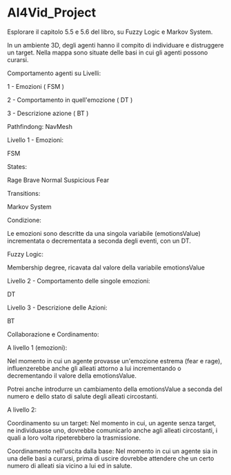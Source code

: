 # AI4Vid_Project

Esplorare il capitolo 5.5 e 5.6 del libro, su Fuzzy Logic e Markov System.


In un ambiente 3D, degli agenti hanno il compito di individuare e distruggere un target. 
Nella mappa sono situate delle basi in cui gli agenti possono curarsi.


Comportamento agenti su Livelli:

1 - Emozioni ( FSM )

2 - Comportamento in quell'emozione ( DT )

3 - Descrizione azione ( BT )

	
Pathfindong: NavMesh


Livello 1 - Emozioni:

FSM

States:

  Rage
  Brave
  Normal
  Suspicious
  Fear
  
Transitions:

  Markov System
  
  Condizione:

  Le emozioni sono descritte da una singola variabile (emotionsValue) incrementata o decrementata a seconda degli eventi, con un DT.

  Fuzzy Logic:

  Membership degree, ricavata dal valore della variabile emotionsValue


Livello 2 - Comportamento delle singole emozioni:

DT

Livello 3 - Descrizione delle Azioni:

BT


Collaborazione e Cordinamento:


A livello 1 (emozioni):

Nel momento in cui un agente provasse un'emozione estrema (fear e rage), 
influenzerebbe anche gli alleati attorno a lui incrementando o decrementando il valore della emotionsValue.

Potrei anche introdurre un cambiamento della emotionsValue a seconda del numero e dello stato di salute degli alleati circostanti.



A livello 2:


Coordinamento su un target: 
  Nel momento in cui, un agente senza target, ne individuasse uno, dovrebbe comunicarlo anche agli alleati circostanti, i quali a loro volta ripeterebbero la trasmissione.

Coordinamento nell'uscita dalla base: 
  Nel momento in cui un agente sia in una delle basi a curarsi, prima di uscire dovrebbe attendere che un certo numero di alleati sia vicino a lui ed in salute.
